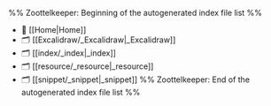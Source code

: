 %% Zoottelkeeper: Beginning of the autogenerated index file list  %%
- 📄 [[Home|Home]]
- 🗂️ [[Excalidraw/_Excalidraw|_Excalidraw]]
- 🗂️ [[index/_index|_index]]
- 🗂️ [[resource/_resource|_resource]]
- 🗂️ [[snippet/_snippet|_snippet]]
%% Zoottelkeeper: End of the autogenerated index file list  %%
